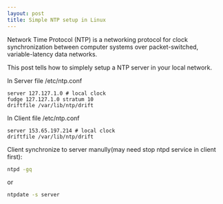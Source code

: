 ```yaml
---
layout: post
title: Simple NTP setup in Linux
---
```


Network Time Protocol (NTP) is a networking protocol for clock synchronization between computer systems over packet-switched, variable-latency data networks.

This post tells how to simplely setup a NTP server in your local network.

In Server file /etc/ntp.conf
```config
server 127.127.1.0 # local clock
fudge 127.127.1.0 stratum 10
driftfile /var/lib/ntp/drift
```

In Client file /etc/ntp.conf
```
server 153.65.197.214 # local clock
driftfile /var/lib/ntp/drift
```
Client synchronize to server manully(may need stop ntpd service in client first):
```sh
ntpd -gq
```
or
```sh
ntpdate -s server
```
